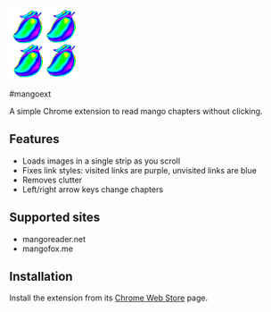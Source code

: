 ![icon](https://raw.githubusercontent.com/slikts/mangoext/master/src/icon128.png)

#mangoext

A simple Chrome extension to read mango chapters without clicking.

## Features

 * Loads images in a single strip as you scroll
 * Fixes link styles: visited links are purple, unvisited links are blue
 * Removes clutter
 * Left/right arrow keys change chapters

## Supported sites

 * mangoreader.net
 * mangofox.me

## Installation

Install the extension from its [Chrome Web Store](https://goo.gl/7kXexb) page.

